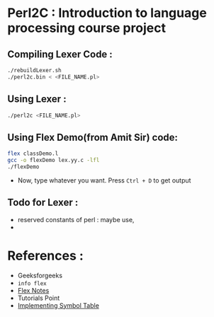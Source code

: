 # Perl2C : Introduction to language processing course project

## Compiling Lexer Code :
```bash
./rebuildLexer.sh
./perl2c.bin < <FILE_NAME.pl>
```

## Using Lexer :
```bash
./perl2c <FILE_NAME.pl>
```

## Using Flex Demo(from Amit Sir) code:
```bash
flex classDemo.l
gcc -o flexDemo lex.yy.c -lfl
./flexDemo
```
- Now, type whatever you want. Press `Ctrl + D` to get output

## Todo for Lexer :
- reserved constants of perl : maybe use, 
- 


# References : 
- Geeksforgeeks
- `info flex`
- [Flex Notes](https://github.com/ifding/flex-bison/blob/master/flex-learning-notes.md)
- Tutorials Point
- [Implementing Symbol Table](https://steemit.com/programming/@drifter1/writing-a-simple-compiler-on-my-own-using-symbol-tables-in-the-lexer)


